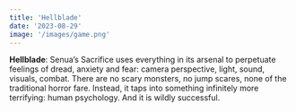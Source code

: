 ```yaml
---
title: 'Hellblade'
date: '2023-08-29'
image: '/images/game.png'
---
```


**Hellblade**: Senua’s Sacrifice uses everything in its arsenal to perpetuate feelings of dread, anxiety and fear: camera perspective, light, sound, visuals, combat. There are no scary monsters, no jump scares, none of the traditional horror fare. Instead, it taps into something infinitely more terrifying: human psychology. And it is wildly successful.
